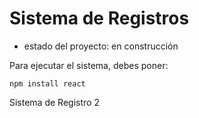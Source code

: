 <h1>Sistema de Registros</h1>

- estado del proyecto: en construcción

Para ejecutar el sistema, debes poner:

```npm install react```

Sistema de Registro 2
